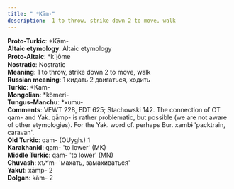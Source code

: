 ```yaml
---
title: " *Kām-"
description:  1 to throw, strike down 2 to move, walk
---
```


<strong>Proto-Turkic</strong>:  *Kām-<br>
<strong>Altaic etymology</strong>:  Altaic etymology<br>
<strong> Proto-Altaic</strong>:  *k`i̯ṓme<br>
<strong>Nostratic</strong>:  Nostratic<br>
<strong>Meaning</strong>:  1 to throw, strike down 2 to move, walk<br>
<strong>Russian meaning</strong>:  1 кидать 2 двигаться, ходить<br>
<strong>Turkic</strong>:  *Kām-<br>
<strong>Mongolian</strong>:  *kömeri-<br>
<strong>Tungus-Manchu</strong>:  *xumu-<br>
<strong>Comments</strong>:  VEWT 228, EDT 625; Stachowski 142. The connection of OT qam- and Yak. qāmp- is rather problematic, but possible (we are not aware of other etymologies). For the Yak. word cf. perhaps Bur. xambɨ 'packtrain, caravan'.<br>
<strong>Old Turkic</strong>:  qam- (OUygh.) 1<br>
<strong>Karakhanid</strong>:  qam- 'to lower' (MK)<br>
<strong>Middle Turkic</strong>:  qam- 'to lower' (MN)<br>
<strong>Chuvash</strong>:  xъʷm- 'махать, замахиваться'<br>
<strong>Yakut</strong>:  xāmp- 2<br>
<strong>Dolgan</strong>:  kām- 2<br>


